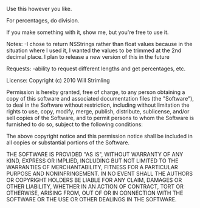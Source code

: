 Use this however you like.

For percentages, do division.

If you make something with it, show me, but you're free to use it.


Notes:
-I chose to return NSStrings rather than float values because in the situation where I used it, 
I wanted the values to be trimmed at the 2nd decimal place. 
I plan to release a new version of this in the future

Requests:
-ability to request different lengths and get percentages, etc.

License: 
Copyright (c) 2010 Will Strimling

Permission is hereby granted, free of charge, to any person obtaining a copy of this software and associated documentation files (the "Software"), to deal in the Software without restriction, including without limitation the rights to use, copy, modify, merge, publish, distribute, sublicense, and/or sell copies of the Software, and to permit persons to whom the Software is furnished to do so, subject to the following conditions:

The above copyright notice and this permission notice shall be included in all copies or substantial portions of the Software.

THE SOFTWARE IS PROVIDED "AS IS", WITHOUT WARRANTY OF ANY KIND, EXPRESS OR IMPLIED, INCLUDING BUT NOT LIMITED TO THE WARRANTIES OF MERCHANTABILITY, FITNESS FOR A PARTICULAR PURPOSE AND NONINFRINGEMENT. IN NO EVENT SHALL THE AUTHORS OR COPYRIGHT HOLDERS BE LIABLE FOR ANY CLAIM, DAMAGES OR OTHER LIABILITY, WHETHER IN AN ACTION OF CONTRACT, TORT OR OTHERWISE, ARISING FROM, OUT OF OR IN CONNECTION WITH THE SOFTWARE OR THE USE OR OTHER DEALINGS IN THE SOFTWARE.
